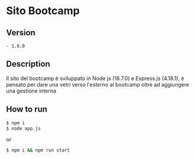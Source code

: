 # Sito Bootcamp

## Version

    - 1.0.0 

## Description

Il sito del bootcamp è sviluppato in Node js (18.7.0) e Espress.js (4.18.1), è pensato per dare una vetri verso l'esterno al bootcamp oltre ad aggiungere una gestione interna 

## How to run

```bash
$ npm i
$ node app.js
```
or

```bash
$ npm i && npm run start
```